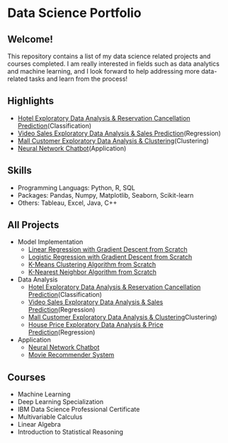 # Data Science Portfolio

## Welcome!

This repository contains a list of my data science related projects and courses completed. I am really interested in fields such as data analytics and machine learning, and I look forward to help addressing more data-related tasks and learn from the process!

## Highlights
  - [Hotel Exploratory Data Analysis & Reservation Cancellation Prediction](https://github.com/RandomY-2/Hotel_Reservation_Prediction)(Classification)
  - [Video Sales Exploratory Data Analysis & Sales Prediction](https://github.com/RandomY-2/Video_Game_Regressional_Analysis)(Regression)
  - [Mall Customer Exploratory Data Analysis & Clustering](https://github.com/RandomY-2/Mall_Customer_Segmentation)(Clustering)
  - [Neural Network Chatbot](https://github.com/RandomY-2/Neural_Net_Chatbot)(Application)

## Skills

 - Programming Languags: Python, R, SQL
 - Packages: Pandas, Numpy, Matplotlib, Seaborn, Scikit-learn
 - Others: Tableau, Excel, Java, C++

## All Projects

- Model Implementation
  - [Linear Regression with Gradient Descent from Scratch](https://github.com/RandomY-2/Linear_Regression_From_Scratch)
  - [Logistic Regression with Gradient Descent from Scratch](https://github.com/RandomY-2/Logistic_Regression_From_Scratch)
  - [K-Means Clustering Algorithm from Scratch](https://github.com/RandomY-2/K_Means_Clustering_From_Scratch)
  - [K-Nearest Neighbor Algorithm from Scratch](https://github.com/RandomY-2/K-Nearest-Neighbor-from-scratch)
- Data Analysis 
  - [Hotel Exploratory Data Analysis & Reservation Cancellation Prediction](https://github.com/RandomY-2/Hotel_Reservation_Prediction)(Classification)
  - [Video Sales Exploratory Data Analysis & Sales Prediction](https://github.com/RandomY-2/Video_Game_Regressional_Analysis)(Regression)
  - [Mall Customer Exploratory Data Analysis & Clustering](https://github.com/RandomY-2/Mall_Customer_Segmentation)Clustering)
  - [House Price Exploratory Data Analysis & Price Prediction](https://github.com/RandomY-2/House_Price_Prediction)(Regression)
- Application
  - [Neural Network Chatbot](https://github.com/RandomY-2/Neural_Net_Chatbot)
  - [Movie Recommender System](https://github.com/RandomY-2/Movie_Recommender_Engine)

## Courses 

- Machine Learning
- Deep Learning Specialization
- IBM Data Science Professional Certificate
- Multivariable Calculus
- Linear Algebra
- Introduction to Statistical Reasoning
